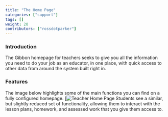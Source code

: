 ```yaml
---
title: "The Home Page"
categories: ["support"]
tags: []
weight: 20
contributors: ["rossdotparker"]
---
```


### Introduction

The Gibbon homepage for teachers seeks to give you all the information you need to do your job as an educator, in one place, with quick access to other data from around the system built right in.

### Features

The image below highlights some of the main functions you can find on a fully configured homepage. [![Teacher Home Page](/img/teachers/home-page.png) Students see a similar, but slightly reduced set of functionality, allowing them to interact with the lesson plans, homework, and assessed work that you give them access to.
